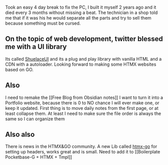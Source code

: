 Took an easy 4 day break to fix the PC, I built it myself 2 years ago and it died every 3 months without missing a beat. The technician in a shop told me that if it was his he would separate all the parts and try to sell them because something must be cursed.

## On the topic of web development, twitter blessed me with a UI library
Its called [ShuelaceUI](https://shoelace.style/) and its a plug and play library with vanilla HTML and a CDN with a autoloader. Looking forward to making some HTMX websites based on GO.

## Also
I need to remake the [[Free Blog from Obsidian notes]]
I want to turn it into a Portfolio website, because there is 0 to NO chance I will ever make one, or keep it updated. First thing is to move daily notes from the first page, or at least collapse them. At least I need to make sure the file order is always the same so I can organize them

## Also also
There is news in the HTMX&GO community. A new Lib called [htmx-go](https://github.com/angelofallars/htmx-go) for setting up headers, works great and is small. Need to add it to [[Boilerplate Pocketbase-G + HTMX + Tmpl]] 